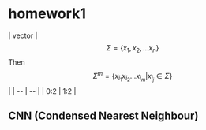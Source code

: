 # homework1

| vector |  $$\Sigma = \{x_1, x_2, ... x_n \}$$ Then $$\Sigma^m = \{x_{i_1}x_{i_2}... x_{i_m} | x_{i_j} \in \Sigma\} $$ |
| -- | -- |
| 0:2 | 1:2 |

## CNN (Condensed Nearest Neighbour)


